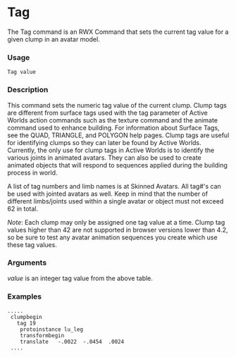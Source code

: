 # Tag
The Tag command is an RWX Command that sets the current tag value for a given clump in an avatar model.
### Usage
    Tag value

### Description
This command sets the numeric tag value of the current clump. Clump tags are different from surface tags used with the tag parameter of Active Worlds action commands such as the texture command and the animate command used to enhance building. For information about Surface Tags, see the QUAD, TRIANGLE, and POLYGON help pages. 
Clump tags are useful for identifying clumps so they can later be found by Active Worlds. Currently, the only use for clump tags in Active Worlds is to identify the various joints in animated avatars. They can also be used to create animated objects that will respond to sequences applied during the building process in world.

A list of tag numbers and limb names is at Skinned Avatars. All tag#'s can be used with jointed avatars as well. Keep in mind that the number of different limbs/joints used within a single avatar or object must not exceed 62 in total.

*Note*: Each clump may only be assigned one tag value at a time. Clump tag values higher than 42 are not supported in browser versions lower than 4.2, so be sure to test any avatar animation sequences you create which use these tag values. 
### Arguments
*value* is an integer tag value from the above table.
### Examples
```
.....
 clumpbegin
   tag 19
    protoinstance lu_leg
    transformbegin
    translate	-.0022	-.0454	.0024
 ....

```


